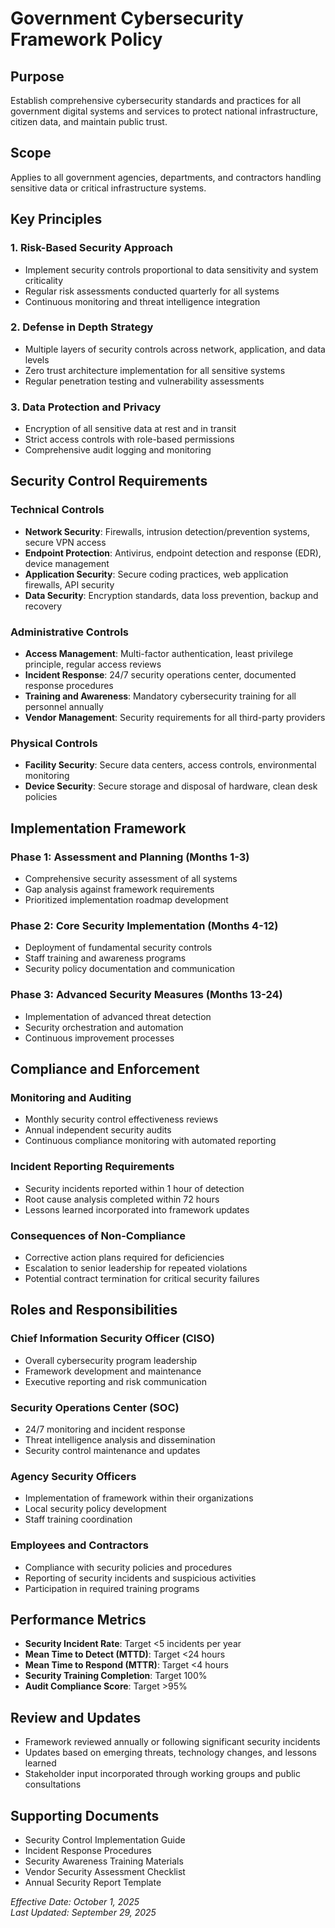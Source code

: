 # Government Cybersecurity Framework Policy

## Purpose
Establish comprehensive cybersecurity standards and practices for all government digital systems and services to protect national infrastructure, citizen data, and maintain public trust.

## Scope
Applies to all government agencies, departments, and contractors handling sensitive data or critical infrastructure systems.

## Key Principles

### 1. Risk-Based Security Approach
- Implement security controls proportional to data sensitivity and system criticality
- Regular risk assessments conducted quarterly for all systems
- Continuous monitoring and threat intelligence integration

### 2. Defense in Depth Strategy
- Multiple layers of security controls across network, application, and data levels
- Zero trust architecture implementation for all sensitive systems
- Regular penetration testing and vulnerability assessments

### 3. Data Protection and Privacy
- Encryption of all sensitive data at rest and in transit
- Strict access controls with role-based permissions
- Comprehensive audit logging and monitoring

## Security Control Requirements

### Technical Controls
- **Network Security**: Firewalls, intrusion detection/prevention systems, secure VPN access
- **Endpoint Protection**: Antivirus, endpoint detection and response (EDR), device management
- **Application Security**: Secure coding practices, web application firewalls, API security
- **Data Security**: Encryption standards, data loss prevention, backup and recovery

### Administrative Controls
- **Access Management**: Multi-factor authentication, least privilege principle, regular access reviews
- **Incident Response**: 24/7 security operations center, documented response procedures
- **Training and Awareness**: Mandatory cybersecurity training for all personnel annually
- **Vendor Management**: Security requirements for all third-party providers

### Physical Controls
- **Facility Security**: Secure data centers, access controls, environmental monitoring
- **Device Security**: Secure storage and disposal of hardware, clean desk policies

## Implementation Framework

### Phase 1: Assessment and Planning (Months 1-3)
- Comprehensive security assessment of all systems
- Gap analysis against framework requirements
- Prioritized implementation roadmap development

### Phase 2: Core Security Implementation (Months 4-12)
- Deployment of fundamental security controls
- Staff training and awareness programs
- Security policy documentation and communication

### Phase 3: Advanced Security Measures (Months 13-24)
- Implementation of advanced threat detection
- Security orchestration and automation
- Continuous improvement processes

## Compliance and Enforcement

### Monitoring and Auditing
- Monthly security control effectiveness reviews
- Annual independent security audits
- Continuous compliance monitoring with automated reporting

### Incident Reporting Requirements
- Security incidents reported within 1 hour of detection
- Root cause analysis completed within 72 hours
- Lessons learned incorporated into framework updates

### Consequences of Non-Compliance
- Corrective action plans required for deficiencies
- Escalation to senior leadership for repeated violations
- Potential contract termination for critical security failures

## Roles and Responsibilities

### Chief Information Security Officer (CISO)
- Overall cybersecurity program leadership
- Framework development and maintenance
- Executive reporting and risk communication

### Security Operations Center (SOC)
- 24/7 monitoring and incident response
- Threat intelligence analysis and dissemination
- Security control maintenance and updates

### Agency Security Officers
- Implementation of framework within their organizations
- Local security policy development
- Staff training coordination

### Employees and Contractors
- Compliance with security policies and procedures
- Reporting of security incidents and suspicious activities
- Participation in required training programs

## Performance Metrics
- **Security Incident Rate**: Target <5 incidents per year
- **Mean Time to Detect (MTTD)**: Target <24 hours
- **Mean Time to Respond (MTTR)**: Target <4 hours
- **Security Training Completion**: Target 100%
- **Audit Compliance Score**: Target >95%

## Review and Updates
- Framework reviewed annually or following significant security incidents
- Updates based on emerging threats, technology changes, and lessons learned
- Stakeholder input incorporated through working groups and public consultations

## Supporting Documents
- Security Control Implementation Guide
- Incident Response Procedures
- Security Awareness Training Materials
- Vendor Security Assessment Checklist
- Annual Security Report Template

*Effective Date: October 1, 2025*  
*Last Updated: September 29, 2025*